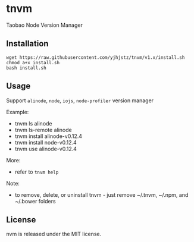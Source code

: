 # tnvm
Taobao Node Version Manager

## Installation
```shell
wget https://raw.githubusercontent.com/yjhjstz/tnvm/v1.x/install.sh
chmod a+x install.sh 
bash install.sh
```

## Usage
Support `alinode`, `node`, `iojs`, `node-profiler` version manager

Example:
 * tnvm ls alinode
 * tnvm ls-remote alinode
 * tnvm install alinode-v0.12.4
 * tnvm install node-v0.12.4
 * tnvm use alinode-v0.12.4

More:
 * refer to `tnvm help`

Note:
  * to remove, delete, or uninstall tnvm - just remove ~/.tnvm, ~/.npm, and ~/.bower folders


## License

nvm is released under the MIT license.

